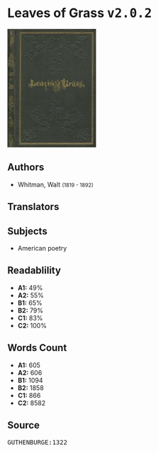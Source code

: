 # Leaves of Grass <kbd>v2.0.2</kbd>

![](./cover.medium.jpg "")

## Authors


 - Whitman, Walt <small>(1819 - 1892)</small>

## Translators



## Subjects


 - American poetry

## Readablility


 - **A1:** 49%
 - **A2:** 55%
 - **B1:** 65%
 - **B2:** 79%
 - **C1:** 83%
 - **C2:** 100%

## Words Count


 - **A1:** 605
 - **A2:** 606
 - **B1:** 1094
 - **B2:** 1858
 - **C1:** 866
 - **C2:** 8582

## Source


<kbd>GUTHENBURGE:1322</kbd>
